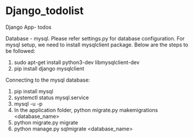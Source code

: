 # Django_todolist

Django App- todos

Database - mysql. Please refer settings.py for database configuration. For mysql setup, we need to install mysqlclient package. Below are
the steps to be followed:
1) sudo apt-get install python3-dev libmysqlclient-dev
2) pip install django mysqlclient

Connecting to the mysql database:

1) pip install mysql
2) systemctl status mysql.service
3) mysql -u <username> -p <password>
4) In the application folder, python migrate.py makemigrations <database_name>
5) python migrate.py migrate
5) python manage.py sqlmigrate <database_name> <table number from the previous step>
